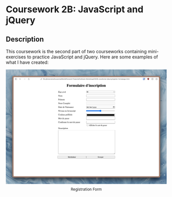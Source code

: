 # Coursework 2B: JavaScript and jQuery
## Description
This coursework is the second part of two courseworks containing mini-exercises to practice JavaScript and jQuery. Here are some examples of what I have created:

<p align="center">
  <img src="images/registration-form.jpeg" alt="Registration Form">
  <br>
  <sub>Registration Form</sub>
</p>

<br>